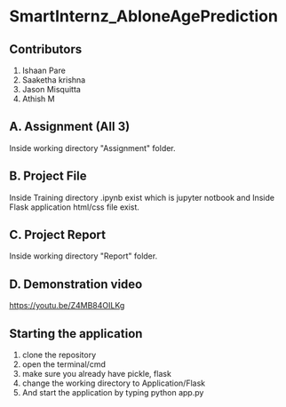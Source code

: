 # SmartInternz_AbloneAgePrediction

## Contributors
1. Ishaan Pare
2. Saaketha krishna
3. Jason Misquitta
4. Athish M

## A. Assignment (All 3)
Inside working directory "Assignment" folder.

## B. Project File
Inside Training directory .ipynb exist which is jupyter notbook and Inside Flask application html/css file exist.

## C. Project Report
Inside working directory "Report" folder.

## D. Demonstration video
https://youtu.be/Z4MB84OILKg


## Starting the application

1. clone the repository
2. open the terminal/cmd
3. make sure you already have pickle, flask
4. change the working directory to Application/Flask
5. And start the application by typing python app.py
